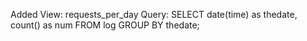 Added View: requests_per_day
    Query: SELECT date(time) as thedate, count() as num
    FROM log
    GROUP BY thedate;
